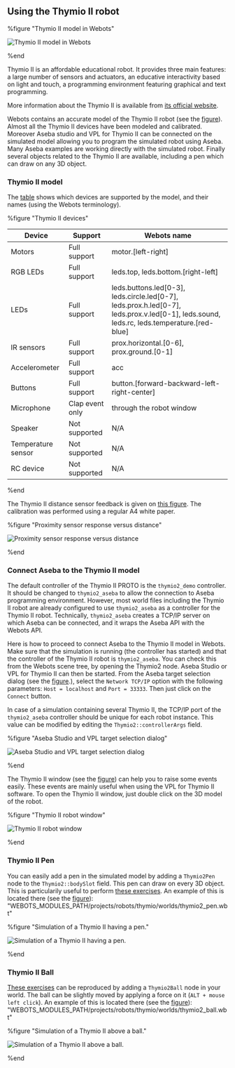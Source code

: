 ## Using the Thymio II robot

%figure "Thymio II model in Webots"

![Thymio II model in Webots](png/thymio2.png)

%end

Thymio II is an affordable educational robot. It provides three main features: a
large number of sensors and actuators, an educative interactivity based on light
and touch, a programming environment featuring graphical and text programming.

More information about the Thymio II is available from [its official
website](https://aseba.wikidot.com/en:thymio).

Webots contains an accurate model of the Thymio II robot (see the
[figure](using-the-thymio-ii-robot.md#thymio-ii-model-in-webots)). Almost all
the Thymio II devices have been modeled and calibrated. Moreover Aseba studio
and VPL for Thymio II can be connected on the simulated model allowing you to
program the simulated robot using Aseba. Many Aseba examples are working
directly with the simulated robot. Finally several objects related to the Thymio
II are available, including a pen which can draw on any 3D object.

### Thymio II model

The [table](using-the-thymio-ii-robot.md#thymio-ii-devices) shows which devices
are supported by the model, and their names (using the Webots terminology).

%figure "Thymio II devices"

| Device | Support | Webots name |
| --- | --- | --- |
| Motors | Full support | motor.[left-right] |
| RGB LEDs | Full support | leds.top, leds.bottom.[right-left] |
| LEDs | Full support | leds.buttons.led[0-3], leds.circle.led[0-7], leds.prox.h.led[0-7], leds.prox.v.led[0-1], leds.sound, leds.rc, leds.temperature.[red-blue] |
| IR sensors | Full support | prox.horizontal.[0-6], prox.ground.[0-1] |
| Accelerometer | Full support | acc |
| Buttons | Full support | button.[forward-backward-left-right-center] |
| Microphone | Clap event only | through the robot window |
| Speaker | Not supported | N/A |
| Temperature sensor | Not supported | N/A |
| RC device | Not supported | N/A |

%end

The Thymio II distance sensor feedback is given on [this
figure](using-the-thymio-ii-robot.md#proximity-sensor-response-versus-distance).
The calibration was performed using a regular A4 white paper.

%figure "Proximity sensor response versus distance"

![Proximity sensor response versus distance](png/thymio2_horizontal_prox_feedback.png)

%end

### Connect Aseba to the Thymio II model

The default controller of the Thymio II PROTO is the `thymio2_demo` controller.
It should be changed to `thymio2_aseba` to allow the connection to Aseba
programming environment. However, most world files including the Thymio II robot
are already configured to use `thymio2_aseba` as a controller for the Thymio II
robot. Technically, `thymio2_aseba` creates a TCP/IP server on which Aseba can
be connected, and it wraps the Aseba API with the Webots API.

Here is how to proceed to connect Aseba to the Thymio II model in Webots. Make
sure that the simulation is running (the controller has started) and that the
controller of the Thymio II robot is `thymio2_aseba`. You can check this from
the Webots scene tree, by opening the Thymio2 node. Aseba Studio or VPL for
Thymio II can then be started. From the Aseba target selection dialog (see the
[figure](using-the-thymio-ii-robot.md#aseba-studio-and-vpl-target-selection-dialog).),
select the `Network TCP/IP` option with the following parameters: `Host =
localhost` and `Port = 33333`. Then just click on the `Connect` button.

In case of a simulation containing several Thymio II, the TCP/IP port of the
`thymio2_aseba` controller should be unique for each robot instance. This value
can be modified by editing the `Thymio2::controllerArgs` field.

%figure "Aseba Studio and VPL target selection dialog"

![Aseba Studio and VPL target selection dialog](png/thymio2_aseba_target_selection.png)

%end

The Thymio II window (see the
[figure](using-the-thymio-ii-robot.md#thymio-ii-robot-window)) can help you to
raise some events easily. These events are mainly useful when using the VPL for
Thymio II software. To open the Thymio II window, just double click on the 3D
model of the robot.

%figure "Thymio II robot window"

![Thymio II robot window](png/thymio2_window.png)

%end

### Thymio II Pen

You can easily add a pen in the simulated model by adding a `Thymio2Pen` node to
the `Thymio2::bodySlot` field. This pen can draw on every 3D object. This is
particularily useful to perform [these
exercises](https://aseba.wikidot.com/en:thymiodrawing). An example of this is
located there (see the
[figure](using-the-thymio-ii-robot.md#simulation-of-a-thymio-ii-having-a-pen)):
"WEBOTS\_MODULES\_PATH/projects/robots/thymio/worlds/thymio2\_pen.wbt"

%figure "Simulation of a Thymio II having a pen."

![Simulation of a Thymio II having a pen.](png/thymio2_pen.png)

%end

### Thymio II Ball

[These exercises](https://aseba.wikidot.com/en:thymioballeinverse) can be
reproduced by adding a `Thymio2Ball` node in your world. The ball can be
slightly moved by applying a force on it (`ALT + mouse left click`). An example
of this is located there (see the
[figure](using-the-thymio-ii-robot.md#simulation-of-a-thymio-ii-above-a-ball)):
"WEBOTS\_MODULES\_PATH/projects/robots/thymio/worlds/thymio2\_ball.wbt"

%figure "Simulation of a Thymio II above a ball."

![Simulation of a Thymio II above a ball.](png/thymio2_ball.png)

%end

